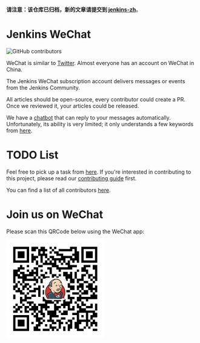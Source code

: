 **请注意：该仓库已归档，新的文章请提交到 [jenkins-zh](https://github.com/jenkins-zh/jenkins-zh)**。

# Jenkins WeChat

![GitHub contributors](https://img.shields.io/github/contributors/jenkins-infra/wechat)

WeChat is similar to [Twitter](https://twitter.com). Almost everyone has an account on WeChat in China.

The Jenkins WeChat subscription account delivers messages or events from the Jenkins Community.

All articles should be open-source, every contributor could create a PR. Once we reviewed it, your articles could be released.

We have a [chatbot](https://github.com/jenkins-zh/wechat-backend) that can reply to your messages automatically. 
Unfortunately, its ability is very limited; it only understands a few keywords from [here](management/auto-reply/keywords-welcome.yml).

# TODO List

Feel free to pick up a task from [here](https://github.com/orgs/jenkins-zh/projects/2). If you're interested in contributing to this project, please read our [contributing guide](CONTRIBUTING.md) first.

You can find a list of all contributors [here](https://github.com/jenkins-infra/wechat/tree/master/management/contributors).

# Join us on WeChat

Please scan this QRCode below using the WeChat app:

![](images/wechat-qrcode.jpg)
